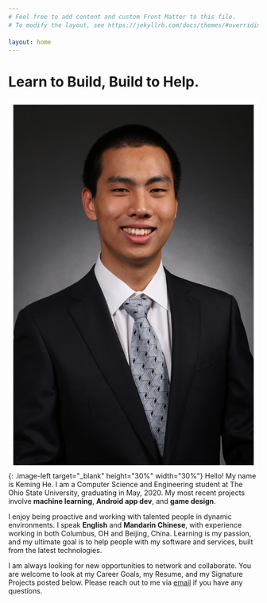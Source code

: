 ```yaml
---
# Feel free to add content and custom Front Matter to this file.
# To modify the layout, see https://jekyllrb.com/docs/themes/#overriding-theme-defaults

layout: home
---
```


<style type="text/css">
.image-right {
  display: block;
  margin-left: auto;
  margin-right: auto;
  float: right;
}

.image-left {
  display: block;
  margin-left: auto;
  margin-right: auto;
  float: left;
}
</style>

# Learn to Build, Build to Help.

![ProfilePic](./assets/images/headshot3.png){: .image-left target="_blank" height="30%" width="30%"} Hello! My name is Keming He. I am a Computer Science and Engineering student at The Ohio State University, graduating in May, 2020. My most recent projects involve **machine learning**, **Android app dev**, and **game design**. 

I enjoy being proactive and working with talented people in dynamic environments. I speak **English** and **Mandarin Chinese**, with experience working in both Columbus, OH and Beijing, China. Learning is my passion, and my ultimate goal is to help people with my software and services, built from the latest technologies.

I am always looking for new opportunities to network and collaborate. You are welcome to look at my Career Goals, my Resume, and my Signature Projects posted below. Please reach out to me via [email](he.1537@osu.edu) if you have any questions.

